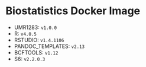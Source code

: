 # Biostatistics Docker Image

* UMR1283: `v1.0.0`  
* R: `v4.0.5`  
* RSTUDIO: `v1.4.1106`  
* PANDOC_TEMPLATES: `v2.13`  
* BCFTOOLS: `v1.12`  
* S6: `v2.2.0.3`  
